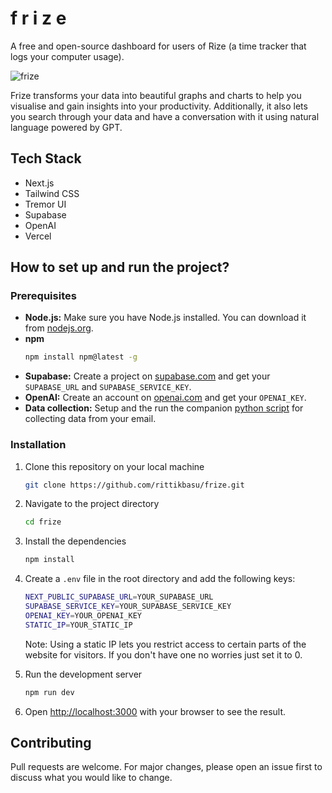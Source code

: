 # f r i z e

A free and open-source dashboard for users of Rize (a time tracker that logs your computer usage).

![frize](<https://ik.imagekit.io/zwcfsadeijm/screenshot-rocks%20(1)_z_xdRrsGK.png?updatedAt=1692225112367>)

Frize transforms your data into beautiful graphs and charts to help you visualise and gain insights into your productivity. Additionally, it also lets you search through your data and have a conversation with it using natural language powered by GPT.

## Tech Stack

- Next.js
- Tailwind CSS
- Tremor UI
- Supabase
- OpenAI
- Vercel

## How to set up and run the project?

### Prerequisites

- **Node.js:** Make sure you have Node.js installed. You can download it from [nodejs.org](https://nodejs.org/).
- **npm**
  ```bash
  npm install npm@latest -g
  ```
- **Supabase:** Create a project on [supabase.com](https://supabase.com/) and get your `SUPABASE_URL` and `SUPABASE_SERVICE_KEY`.
- **OpenAI:** Create an account on [openai.com](https://openai.com/) and get your `OPENAI_KEY`.
- **Data collection:** Setup and the run the companion [python script](https://github.com/rittikbasu/rize_reader) for collecting data from your email.

### Installation

1. Clone this repository on your local machine
   ```bash
   git clone https://github.com/rittikbasu/frize.git
   ```
2. Navigate to the project directory
   ```bash
   cd frize
   ```
3. Install the dependencies
   ```bash
   npm install
   ```
4. Create a `.env` file in the root directory and add the following keys:

   ```bash
   NEXT_PUBLIC_SUPABASE_URL=YOUR_SUPABASE_URL
   SUPABASE_SERVICE_KEY=YOUR_SUPABASE_SERVICE_KEY
   OPENAI_KEY=YOUR_OPENAI_KEY
   STATIC_IP=YOUR_STATIC_IP
   ```

   Note: Using a static IP lets you restrict access to certain parts of the website for visitors. If you don't have one no worries just set it to 0.

5. Run the development server
   ```bash
   npm run dev
   ```
6. Open [http://localhost:3000](http://localhost:3000) with your browser to see the result.

## Contributing

Pull requests are welcome. For major changes, please open an issue first to discuss what you would like to change.
